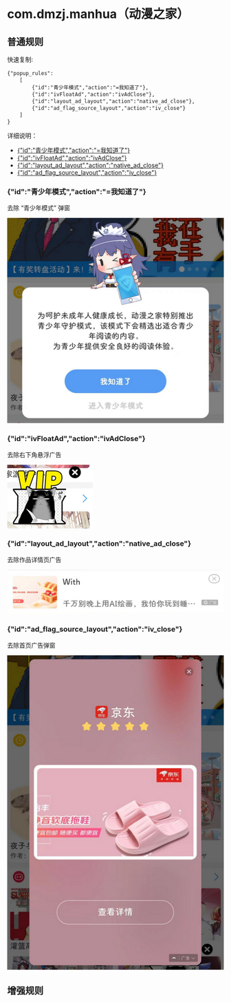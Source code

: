 # com.dmzj.manhua（动漫之家）

## 普通规则

快速复制:
```
{"popup_rules":
    [
        {"id":"青少年模式","action":"=我知道了"},
        {"id":"ivFloatAd","action":"ivAdClose"},
        {"id":"layout_ad_layout","action":"native_ad_close"},
        {"id":"ad_flag_source_layout","action":"iv_close"}
    ]
}
```
详细说明：
- [{"id":"青少年模式","action":"=我知道了"}](#id青少年模式action我知道了)
- [{"id":"ivFloatAd","action":"ivAdClose"}](#idivfloatadactionivadclose)
- [{"id":"layout_ad_layout","action":"native_ad_close"}](#idlayout_ad_layoutactionnative_ad_close)
- [{"id":"ad_flag_source_layout","action":"iv_close"}](#idad_flag_source_layoutactioniv_close)

### {"id":"青少年模式","action":"=我知道了"}
去除 “青少年模式” 弹窗

![](./assets/青少年模式弹窗.jpg)

### {"id":"ivFloatAd","action":"ivAdClose"}
去除右下角悬浮广告

![](./assets/右下角悬浮广告.jpg)

### {"id":"layout_ad_layout","action":"native_ad_close"}
去除作品详情页广告

![](./assets/作品详情页广告.jpg)

### {"id":"ad_flag_source_layout","action":"iv_close"}
去除首页广告弹窗

![](./assets/首页广告弹窗.jpg)

## 增强规则
